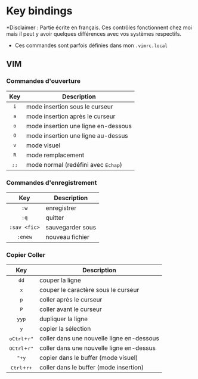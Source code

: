 # Key bindings

*Disclaimer : Partie écrite en français. Ces contrôles fonctionnent chez moi mais il peut y avoir quelques différences avec vos systèmes respectifs.
* Ces commandes sont parfois définies dans mon `.vimrc.local`

## VIM

### Commandes d'ouverture

Key | Description
:---: | ---
<kbd>i</kbd> | mode insertion sous le curseur
<kbd>a</kbd> | mode insertion après le curseur 
<kbd>o</kbd> | mode insertion une ligne en-dessous
<kbd>O</kbd> | mode insertion une ligne au-dessus
<kbd>v</kbd> | mode visuel 
<kbd>R</kbd> | mode remplacement
<kbd>;</kbd><kbd>;</kbd> | mode normal (redéfini avec <kbd>Echap</kbd>)

### Commandes d'enregistrement

Key | Description
:---: | ---
`:w` | enregistrer
`:q` | quitter 
`:sav <fic>` | sauvegarder sous
`:enew` | nouveau fichier

### Copier Coller

Key | Description
:---: | ---
<kbd>d</kbd><kbd>d</kbd> | couper la ligne
<kbd>x</kbd> | couper le caractère sous le curseur
<kbd>p</kbd> | coller après le curseur
<kbd>P</kbd> | coller avant le curseur
<kbd>y</kbd><kbd>y</kbd><kbd>p</kbd>| dupliquer la ligne 
<kbd>y</kbd> | copier la sélection
<kbd>o</kbd><kbd>Ctrl</kbd>+<kbd>r</kbd><kbd>"</kbd> | coller dans une nouvelle ligne en-dessous
<kbd>O</kbd><kbd>Ctrl</kbd>+<kbd>r</kbd><kbd>"</kbd> | coller dans une nouvelle ligne en-dessus
<kbd>"</kbd><kbd>+</kbd><kbd>y</kbd> | copier dans le buffer (mode visuel)
<kbd>Ctrl</kbd>+<kbd>r</kbd><kbd>+</kbd> | coller dans le buffer (mode insertion)
